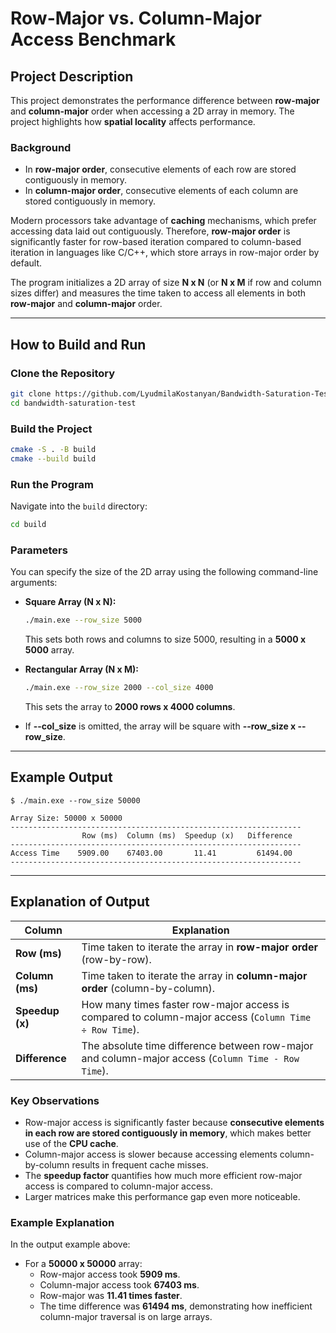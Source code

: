 # Row-Major vs. Column-Major Access Benchmark

## Project Description

This project demonstrates the performance difference between **row-major** and **column-major** order when accessing a 2D array in memory. The project highlights how **spatial locality** affects performance.

### Background

- In **row-major order**, consecutive elements of each row are stored contiguously in memory.
- In **column-major order**, consecutive elements of each column are stored contiguously in memory.

Modern processors take advantage of **caching** mechanisms, which prefer accessing data laid out contiguously. Therefore, **row-major order** is significantly faster for row-based iteration compared to column-based iteration in languages like C/C++, which store arrays in row-major order by default.

The program initializes a 2D array of size **N x N** (or **N x M** if row and column sizes differ) and measures the time taken to access all elements in both **row-major** and **column-major** order.

---

## How to Build and Run

### Clone the Repository

```bash
git clone https://github.com/LyudmilaKostanyan/Bandwidth-Saturation-Test.git
cd bandwidth-saturation-test
```

### Build the Project

```bash
cmake -S . -B build
cmake --build build
```

### Run the Program

Navigate into the `build` directory:

```bash
cd build
```

### Parameters

You can specify the size of the 2D array using the following command-line arguments:

- **Square Array (N x N):**
    ```bash
    ./main.exe --row_size 5000
    ```
    This sets both rows and columns to size 5000, resulting in a **5000 x 5000** array.

- **Rectangular Array (N x M):**
    ```bash
    ./main.exe --row_size 2000 --col_size 4000
    ```
    This sets the array to **2000 rows x 4000 columns**.

- If **--col_size** is omitted, the array will be square with **--row_size x --row_size**.

---

## Example Output

```text
$ ./main.exe --row_size 50000

Array Size: 50000 x 50000
-----------------------------------------------------------------
                Row (ms)  Column (ms)  Speedup (x)   Difference
-----------------------------------------------------------------
Access Time    5909.00    67403.00       11.41         61494.00
-----------------------------------------------------------------
```

---

## Explanation of Output

| Column         | Explanation |
|----------------|-------------|
| **Row (ms)**   | Time taken to iterate the array in **row-major order** (row-by-row). |
| **Column (ms)**| Time taken to iterate the array in **column-major order** (column-by-column). |
| **Speedup (x)**| How many times faster row-major access is compared to column-major access (`Column Time ÷ Row Time`). |
| **Difference** | The absolute time difference between row-major and column-major access (`Column Time - Row Time`). |

### Key Observations

- Row-major access is significantly faster because **consecutive elements in each row are stored contiguously in memory**, which makes better use of the **CPU cache**.
- Column-major access is slower because accessing elements column-by-column results in frequent cache misses.
- The **speedup factor** quantifies how much more efficient row-major access is compared to column-major access.
- Larger matrices make this performance gap even more noticeable.

### Example Explanation

In the output example above:

- For a **50000 x 50000** array:
    - Row-major access took **5909 ms**.
    - Column-major access took **67403 ms**.
    - Row-major was **11.41 times faster**.
    - The time difference was **61494 ms**, demonstrating how inefficient column-major traversal is on large arrays.
